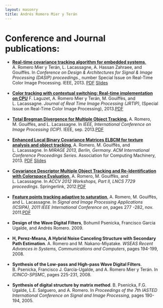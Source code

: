 ```yaml
---
layout: masonry
title: Andrés Romero Mier y Terán
---
```

<div class="container">
	<h1>Conference and Journal publications:</h1>
	<!-- <div class="row">
		<div class="span12">
			<div id="myCarousel" class="carousel slide" style="margin: 0 auto">
				<div class="carousel-inner">
					<div class="item active">
						<div class="hero-unit">
						    <h2>DASIP 2013</h2><em>Conference on Design and Architectures for Signal and Image Processing</em>, Oct 2013.
						    <h3>Real-time covariance tracking algorithm for embedded systems.</h3>
						    <h4>A.&nbsp;Romero Mier&nbsp;y Ter&aacute;n, L.&nbsp;Lacassagne, A.&nbsp;Hassan&nbsp;Zahraee, and
					  Gouiff&egrave;s.</h4>			    
						    <a href="dasip2013.pdf" class="btn btn-large btn-success">Read PDF</a>
						    <a href="slides/dasip2013_slides.pdf" class="btn btn-large btn-info">Slides</a>	
						    <a href="http://www.ecsi.org/dasip-2013" class="btn btn-large btn-default">DASIP 2013</a>
						</div>
					</div>
					<div class="item">
						<div class="hero-unit">
						    <h2>ICIP 2013</h2><em>IEEE, International Conference on Image Processing (ICIP)</em>.
						      IEEE, sep. 2013.
						    <h3>Total Bregman Divergence for Multiple Object Tracking.</h3>
						    <h4>A.&nbsp;Romero, M.&nbsp;Gouiff&egrave;s, and L.&nbsp;Lacassagne.</h4>			    
						    <a href="icip2013.pdf" class="btn btn-large btn-success">Read PDF</a>
						    <a href="http://www.icip13.org/" class="btn btn-large btn-default">ICIP 2013</a>	
						</div>
					</div>
					<div class="item">
						<div class="hero-unit">
						    <h2>Mirage 2013</h2><em>6th International Conference on Computer Vision / Computer Graphics Collaboration Techniques and Applications</em>.			      
						    <h3>Enhanced Local Binary Covariance Descriptor for texture analysis and object tracking</h3> 
						    <h4>A.&nbsp;Romero, M.&nbsp;Gouiff&egrave;s, and L.&nbsp;Lacassagne.</h4>	
						    <a href="mirage2013.pdf" class="btn btn-large btn-success">Read PDF</a>
						    <a href="slides/slides_mirage2013.pdf" class="btn btn-large btn-info">Slides</a>
						    <a href="http://mirage2013.hhi.fraunhofer.de/index.html" class="btn btn-large btn-default">Mirage 2013</a>
						</div>
					</div>
				</div>
				<a class="left carousel-control" href="#myCarousel" data-slide="prev">&lsaquo;</a>
				<a class="right carousel-control" href="#myCarousel" data-slide="next">&rsaquo;</a>
			</div> 
		</div>
	</div>  
</div> -->
<div class="row">
	<div class="container">
		<div class="span1"></div>
	 	<div class="span10">
	 			<ul>
	 				<li>
	 					<a href="dasip2013.html">
	 						<b>Real-time covariance tracking algorithm for embedded systems</b>.
	 					</a>
	 					 A.&nbsp;Romero Mier&nbsp;y Ter&aacute;n, L.&nbsp;Lacassagne, A.&nbsp;Hassan&nbsp;Zahraee, and
	 					  Gouiff&egrave;s.
	 					 In <em>Conference on Design &amp; Architectures for Signal &amp; Image
	 					  Processing (DASIP) proceedings.</em>, number Special Issue on Real-Time Color
	 					  Image Processing. IEEE, 2013. <a href="dasip2013.pdf" class="btn btn-success">PDF</a> <a href="slides/dasip2013_slides.pdf" class="btn btn-success">Slides</a>
	 					 <!-- <a href="dasip2013.html"><img src="figures/Nehalem8-multi_eps_legend.png"/></a> -->
	 				</li>
	 				<br>
	 				<li>
	 					<a href="jrtip2013.pdf"><b>Color tracking with contextual switching: Real-time implementation on
	 					  CPU</b></a>
	 					 F.&nbsp;Laguzet, A.&nbsp;Romero Mier&nbsp;y Ter&aacute;n, M.&nbsp;Gouiff&egrave;s, and
	 					  L.&nbsp;Lacassagne.
	 					 <em>Journal of Real Time Image Processing (JRTIP)</em>, (Special Issue
	 					  on Real-Time Color Image Processing), 2013.<a href="jrtip2013.pdf" class="btn btn-success">PDF</a>
	 				</li>
	 				<br>
	 				<li>
	 					<a href="icip2013.pdf"><b>Total Bregman Divergence for Multiple Object Tracking.</b></a>
	 					 A.&nbsp;Romero, M.&nbsp;Gouiff&egrave;s, and L.&nbsp;Lacassagne.
	 					 In <em>IEEE, International Conference on Image Processing (ICIP)</em>.
	 					  IEEE, sep. 2013.<a href="icip2013.pdf" class="btn btn-success">PDF</a>
	 				</li>
	 				<br>
	 				<li>
	 					<a href="mirage2013.html">
	 					<b>Enhanced Local Binary Covariance Matrices ELBCM for texture analysis
	 					  and object tracking</b>.</a>
	 					 A.&nbsp;Romero, M.&nbsp;Gouiff&egrave;s, and L.&nbsp;Lacassagne.
	 					 In <em>MIRAGE 2013, Berlin, Germany. ACM International Conference
	 					  Proceedings Series</em>. Association for Computing Machinery, 2013. <a href="mirage2013.pdf" class="btn btn-success">PDF</a>
<a href="slides/slides_mirage2013.pdf">Slides</a>
	 					  <!-- <a href="mirage2013.html"><img src="figures/lbpAnglesComplete.png"/></a> -->
	 				</li>
	 				<br>
	 				<li>
	 					<a href="accv2012.pdf">
	 					<b>Covariance Descriptor Multiple Object Tracking and Re-Identification with
	 					  Colorspace Evaluation</b>.</a>
	 					 A.&nbsp;Romero, M.&nbsp;Gouiff&egrave;s, and L.&nbsp;Lacassagne.
	 					 In <em>ACCV 2012 Workshops, Part II, LNCS 7729 proceedings</em>.
	 					  Springerlink, 2012.<a href="accv2012.pdf" class="btn btn-success">PDF</a>
	 				</li>
	 				<br>
	 				<li>
	 					<a href="icsipa2011.pdf"><b>Feature points tracking adaptive to saturation</b>.</a>
	 					 A.&nbsp;Romero, M.&nbsp;Gouiff&egrave;s, and L.&nbsp;Lacassagne.
	 					 In <em>Signal and Image Processing Applications (ICSIPA), 2011 IEEE
	 					  International Conference on</em>, pages 277 -282, nov. 2011.<a href="icsipa2011.pdf" class="btn btn-success">PDF</a>
	 				</li>
	 				<br>
	 				<li>
	 					<b>Design of the Wave Digital Filters</b>, Bohumil Psenicka, Francisco&nbsp;Garcia
	 					  Ugalde, and Andr&eacute;s Romero.
	 					 2009.
	 				</li>
	 				<br>
	 				<li>
	 					<b>H, Perez-Meana, A Hybrid Noise Canceling Structure with Secondary Path
	 					  Estimation</b>.
	 					 A.&nbsp;Romero and M.&nbsp;Nakano-Miyatake.
	 					 <em>WSEAS Recent Advances in Systems, Communications and Computers</em>,
	 					  pages 194-199, 2008.
	 				</li>
	 				<br>
	 				<li>
	 					<b>Synthesis of the Low-pass and High-pass Wave Digital Filters</b>.
	 					 B.&nbsp;Psenicka, Francisco&nbsp;J. Garc&iacute;a-Ugalde, and A.&nbsp;Romero&nbsp;Mier
	 					  y&nbsp;Ter&aacute;n.
	 					 In <em>ICINCO-SPSMC</em>, pages 225-231, 2008.
	 				</li>
	 				<br>
	 				<li>
	 					<b>Synthesis of digital structure by matrix method</b>.
	 					 B.&nbsp;Psenicka, F.G. Ugalde, L.E. Salguero, and A.&nbsp;Romero.
	 					 In <em>Proceedings of the 7th IASTED International Conference on
	 					  Signal and Image Processing</em>, pages 190-194, 2005.
	 				</li>
	 				<br>
	 			</ul>
	 	</div>	 		
	 	<div class="span1"></div>
 	</div>
</div>
